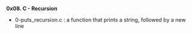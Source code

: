 **0x08. C - Recursion**

* 0-puts_recursion.c : a function that prints a string, followed by a new line

